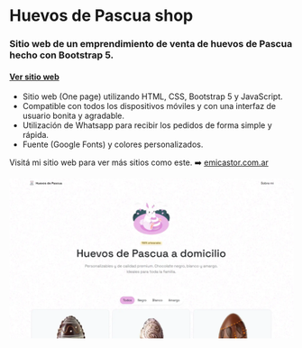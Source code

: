 # Huevos de Pascua shop 
### Sitio web de un emprendimiento de venta de huevos de Pascua hecho con Bootstrap 5.
#### [Ver sitio web](https://emicastor-demos.netlify.app/fragmentos/navbar-simple/)

- Sitio web (One page) utilizando HTML, CSS, Bootstrap 5 y JavaScript.
- Compatible con todos los dispositivos móviles y con una interfaz de usuario bonita y agradable.
- Utilización de Whatsapp para recibir los pedidos de forma simple y rápida.
- Fuente (Google Fonts) y colores personalizados.

Visitá mi sitio web para ver más sitios como este. ➡️ [emicastor.com.ar](https://emicastor.com.ar)

![Captura de pantalla del sitio web venta de huevos de pascua](/assets/img/preview.webp)